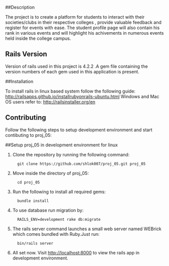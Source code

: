 ##Description

The project is to create a platform for students to interact with their societies/clubs in their respective colleges , provide valuable feedback and register for events with ease. The student profile page will also contain his rank in various events and will highlight his achivements in numerous events held inside the college campus.

## Rails Version
Version of rails used in this project is 4.2.2 .A gem file containing the version numbers of each gem used in this application is present. 

##Installation

To install rails in linux based system follow the following guide: http://railsapps.github.io/installrubyonrails-ubuntu.html
Windows and Mac OS users refer to: http://railsinstaller.org/en 

## Contributing
Follow the following steps to setup development environment and start contibuting to proj_05:

##Setup proj_05 in development environment for linux

1. Clone the repository by running the following command:     
  
         git clone https://github.com/shlok007/proj_05.git proj_05

2. Move inside the directory of proj_05:
         
         cd proj_05

3. Run the following to install all required gems:
         
         bundle install

4. To use database run migration by:
         
         RAILS_ENV=development rake db:migrate

5. The rails server command launches a small web server named WEBrick which comes bundled with Ruby.Just run:
         
         bin/rails server

6. All set now. Visit [http://localhost:8000][localhost] to view the rails app in development environment.

[localhost]: http://localhost:8000
